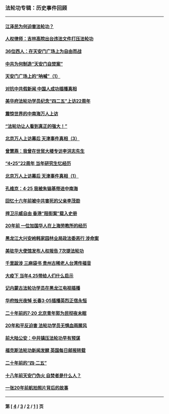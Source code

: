 ### 法轮功专辑：历史事件回顾
---
#### [江泽民为何迫害法轮功？](../../pages/nf5793/n13876324.md?05080430) 
#### [人权律师：吉林高院出台违法文件打压法轮功](../../pages/nf5793/n13825665.md?05080430) 
#### [36位西人：在天安门广场上为自由而战](../../pages/nf5793/n13390029.md?05080430) 
#### [中共为何制造“天安门自焚案”](../../pages/nf5793/n13183270.md?05080430) 
#### [天安门广场上的“呐喊”（1）](../../pages/nf5793/n13105277.md?05080430) 
#### [对抗中共假新闻 中国人成功插播真相](../../pages/nf5793/n12910618.md?05080430) 
#### [美华府法轮功学员纪念“四二五”上访22周年](../../pages/nf5793/n12904445.md?05080430) 
#### [震惊世界的中南海万人上访](../../pages/nf5793/n12903976.md?05080430) 
#### [“法轮功让人看到真正的强大！”](../../pages/nf5793/n12903195.md?05080430) 
#### [北京万人上访幕后 天津事件真相（3）](../../pages/nf5793/n12902807.md?05080430) 
#### [曾慧燕：我曾在世贸大楼专访李洪志先生](../../pages/nf5793/n12898729.md?05080430) 
#### [“4•25”22周年 当年研究生忆经历](../../pages/nf5793/n12894152.md?05080430) 
#### [北京万人上访幕后 天津事件真相（1）](../../pages/nf5793/n12885174.md?05080430) 
#### [孔维京：4·25 我被朱镕基带进中南海](../../pages/nf5793/n12864987.md?05080430) 
#### [回忆十六年前被中共害死的父亲李茂勋](../../pages/nf5793/n12880270.md?05080430) 
#### [捍卫示威自由 香港“阻街案”载入史册](../../pages/nf5793/n12811245.md?05080430) 
#### [20年前 一位加国华人在上海劳教所的经历](../../pages/nf5793/n12707932.md?05080430) 
#### [黑龙江大兴安岭韩家园林业局政法委恶行 涉命案](../../pages/nf5793/n12622815.md?05080430) 
#### [美驻华大使馆发布人权报告 7次提法轮功](../../pages/nf5793/n12520541.md?05080430) 
#### [千里跋涉 三麻袋书 贵州古稀老人台湾传福音](../../pages/nf5793/n12198750.md?05080430) 
#### [大疫下 当年4.25带给人们什么启示](../../pages/nf5793/n12058565.md?05080430) 
#### [记内蒙古法轮功学员在黑龙江电视插播](../../pages/nf5793/n11699194.md?05080430) 
#### [华府烛光夜悼 长春3·05插播英烈正信永恒](../../pages/nf5793/n11397432.md?05080430) 
#### [二十年前的7·20 北京青年郭为民彻夜未眠](../../pages/nf5793/n11354195.md?05080430) 
#### [20年和平反迫害 法轮功学员无惧血雨腥风](../../pages/nf5793/n11348279.md?05080430) 
#### [前大陆公安：中共镇压法轮功早有预谋](../../pages/nf5793/n11352168.md?05080430) 
#### [福克斯法轮功新闻发酵  英国每日邮报转载](../../pages/nf5793/n11285952.md?05080430) 
#### [二十年前的“四·二五”](../../pages/nf5793/n11207639.md?05080430) 
#### [十八年前天安门伪火 自焚者是什么人？](../../pages/nf5793/n10996556.md?05080430) 
#### [一张20年前航拍照片背后的故事](../../pages/nf5793/n10693797.md?05080430) 

---
#### 第 [ [4](./4.md?05080430) / [3](./3.md?05080430) / [2](./2.md?05080430) / [1](./1.md?05080430) ] 页
